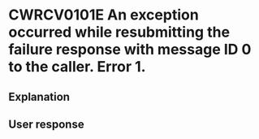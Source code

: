 # CWRCV0101E An exception occurred while resubmitting the failure response with message ID 0 to the caller. Error 1.

## Explanation

## User response